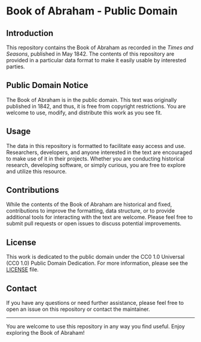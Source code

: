 # Book of Abraham - Public Domain

## Introduction

This repository contains the Book of Abraham as recorded in the *Times and Seasons*, published in May 1842. The contents of this repository are provided in a particular data format to make it easily usable by interested parties.

## Public Domain Notice

The Book of Abraham is in the public domain. This text was originally published in 1842, and thus, it is free from copyright restrictions. You are welcome to use, modify, and distribute this work as you see fit.

## Usage

The data in this repository is formatted to facilitate easy access and use. Researchers, developers, and anyone interested in the text are encouraged to make use of it in their projects. Whether you are conducting historical research, developing software, or simply curious, you are free to explore and utilize this resource.

## Contributions

While the contents of the Book of Abraham are historical and fixed, contributions to improve the formatting, data structure, or to provide additional tools for interacting with the text are welcome. Please feel free to submit pull requests or open issues to discuss potential improvements.

## License

This work is dedicated to the public domain under the CC0 1.0 Universal (CC0 1.0) Public Domain Dedication. For more information, please see the [LICENSE](LICENSE.md) file.

## Contact

If you have any questions or need further assistance, please feel free to open an issue on this repository or contact the maintainer.

---

You are welcome to use this repository in any way you find useful. Enjoy exploring the Book of Abraham!
